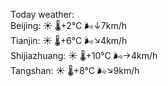 Today weather:  
Beijing: ☀️   🌡️+2°C 🌬️↓7km/h  
Tianjin: ☀️   🌡️+6°C 🌬️↘4km/h  
Shijiazhuang: ☀️   🌡️+10°C 🌬️→4km/h  
Tangshan: ☀️   🌡️+8°C 🌬️↘9km/h  

